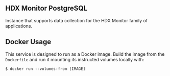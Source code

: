 ## HDX Monitor PostgreSQL
Instance that supports data collection for the HDX Monitor family of applications.

## Docker Usage
This service is designed to run as a Docker image. Build the image from the `Dockerfile` and run it mounting its instructed volumes locally with:

```shell
$ docker run --volumes-from [IMAGE]
```
